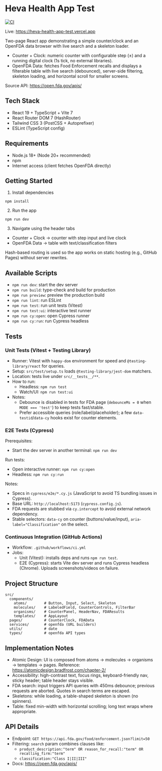 # Heva Health App Test

[![CI](https://github.com/autimio/heva-health-app-test/actions/workflows/ci.yml/badge.svg)](https://github.com/autimio/heva-health-app-test/actions/workflows/ci.yml)

Live: https://heva-health-app-test.vercel.app

Two-page React app demonstrating a simple counter/clock and an OpenFDA data browser with live search and a skeleton loader.

- Counter + Clock: numeric counter with configurable step (±) and a running digital clock (1s tick, no external libraries).
- OpenFDA Data: fetches Food Enforcement recalls and displays a filterable table with live search (debounced), server-side filtering, skeleton loading, and horizontal scroll for smaller screens.

Source API: https://open.fda.gov/apis/

## Tech Stack

- React 19 + TypeScript + Vite 7
- React Router DOM 7 (HashRouter)
- Tailwind CSS 3 (PostCSS + Autoprefixer)
- ESLint (TypeScript config)

## Requirements

- Node.js 18+ (Node 20+ recommended)
- npm
- Internet access (client fetches OpenFDA directly)

## Getting Started

1. Install dependencies

```
npm install
```

2. Run the app

```
npm run dev
```

3. Navigate using the header tabs

- Counter + Clock → counter with step input and live clock
- OpenFDA Data → table with text/classification filters

Hash-based routing is used so the app works on static hosting (e.g., GitHub Pages) without server rewrites.

## Available Scripts

- `npm run dev`: start the dev server
- `npm run build`: type-check and build for production
- `npm run preview`: preview the production build
- `npm run lint`: run ESLint
- `npm run test`: run unit tests (Vitest)
- `npm run test:ui`: interactive test runner
- `npm run cy:open`: open Cypress runner
- `npm run cy:run`: run Cypress headless

## Tests

### Unit Tests (Vitest + Testing Library)

- Runner: Vitest with `happy-dom` environment for speed and `@testing-library/react` for queries.
- Setup: `src/test/setup.ts` loads `@testing-library/jest-dom` matchers.
- Location: tests live under `src/__tests__/**`.
- How to run:
  - Headless: `npm run test`
  - Watch/UI: `npm run test:ui`
- Notes:
  - Debounce is disabled in tests for FDA page (`debounceMs = 0` when `MODE === 'test'`) to keep tests fast/stable.
  - Prefer accessible queries (role/label/placeholder); a few `data-testid`/`data-cy` hooks exist for counter elements.

### E2E Tests (Cypress)

Prerequisites:

- Start the dev server in another terminal: `npm run dev`

Run tests:

- Open interactive runner: `npm run cy:open`
- Headless: `npm run cy:run`

Notes:

- Specs in `cypress/e2e/*.cy.js` (JavaScript to avoid TS bundling issues in Cypress).
- Base URL: `http://localhost:5173` (`cypress.config.js`).
- FDA requests are stubbed via `cy.intercept` to avoid external network dependency.
- Stable selectors: `data-cy` on counter (buttons/value/input), `aria-label="Classification"` on the select.

### Continuous Integration (GitHub Actions)

- Workflow: `.github/workflows/ci.yml`
- Jobs:
  - Unit (Vitest): installs deps and runs `npm run test`.
  - E2E (Cypress): starts Vite dev server and runs Cypress headless (Chrome). Uploads screenshots/videos on failure.

## Project Structure

```
src/
  components/
    atoms/        # Button, Input, Select, Skeleton
    molecules/    # LabeledField, CounterControls, FilterBar
    organisms/    # CounterPanel, HeaderNav, FDAResults
    templates/    # AppLayout
  pages/          # CounterClock, FDAData
  services/       # openfda (URL builders)
  utils/          # date
  types/          # openfda API types
```

## Implementation Notes

- Atomic Design: UI is composed from atoms → molecules → organisms → templates → pages. Reference: https://atomicdesign.bradfrost.com/chapter-2/
- Accessibility: high-contrast text, focus rings, keyboard-friendly nav, sticky header; table header stays visible.
- FDA search: input triggers API queries with 450ms debounce; previous requests are aborted. Quotes in search terms are escaped.
- Skeletons: while loading, a table-shaped skeleton is shown (no spinners).
- Table: fixed min-width with horizontal scrolling; long text wraps where appropriate.

## API Details

- Endpoint: `GET https://api.fda.gov/food/enforcement.json?limit=50`
- Filtering: `search` param combines clauses like:
  - `product_description:"term" OR reason_for_recall:"term" OR recalling_firm:"term"`
  - `classification:"Class I|II|III"`
- Docs: https://open.fda.gov/apis/
